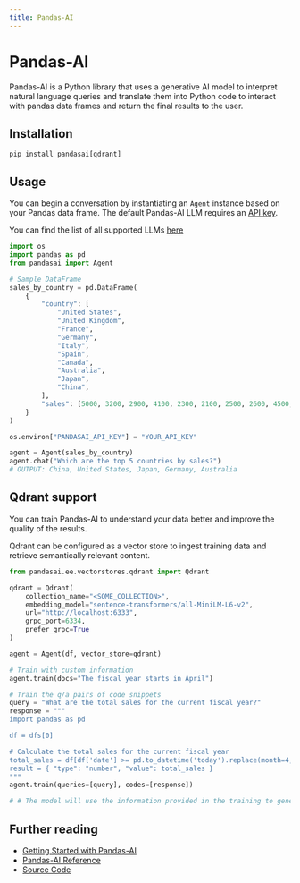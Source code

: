 ```yaml
---
title: Pandas-AI
---
```


# Pandas-AI

Pandas-AI is a Python library that uses a generative AI model to interpret natural language queries and translate them into Python code to interact with pandas data frames and return the final results to the user.

## Installation

```console
pip install pandasai[qdrant]
```

## Usage

You can begin a conversation by instantiating an `Agent` instance based on your Pandas data frame. The default Pandas-AI LLM requires an [API key](https://pandabi.ai).

You can find the list of all supported LLMs [here](https://docs.pandas-ai.com/en/latest/LLMs/llms/)

```python
import os
import pandas as pd
from pandasai import Agent

# Sample DataFrame
sales_by_country = pd.DataFrame(
    {
        "country": [
            "United States",
            "United Kingdom",
            "France",
            "Germany",
            "Italy",
            "Spain",
            "Canada",
            "Australia",
            "Japan",
            "China",
        ],
        "sales": [5000, 3200, 2900, 4100, 2300, 2100, 2500, 2600, 4500, 7000],
    }
)

os.environ["PANDASAI_API_KEY"] = "YOUR_API_KEY"

agent = Agent(sales_by_country)
agent.chat("Which are the top 5 countries by sales?")
# OUTPUT: China, United States, Japan, Germany, Australia
```

## Qdrant support

You can train Pandas-AI to understand your data better and improve the quality of the results.

Qdrant can be configured as a vector store to ingest training data and retrieve semantically relevant content.

```python
from pandasai.ee.vectorstores.qdrant import Qdrant

qdrant = Qdrant(
    collection_name="<SOME_COLLECTION>",
    embedding_model="sentence-transformers/all-MiniLM-L6-v2",
    url="http://localhost:6333",
    grpc_port=6334,
    prefer_grpc=True
)

agent = Agent(df, vector_store=qdrant)

# Train with custom information
agent.train(docs="The fiscal year starts in April")

# Train the q/a pairs of code snippets
query = "What are the total sales for the current fiscal year?"
response = """
import pandas as pd

df = dfs[0]

# Calculate the total sales for the current fiscal year
total_sales = df[df['date'] >= pd.to_datetime('today').replace(month=4, day=1)]['sales'].sum()
result = { "type": "number", "value": total_sales }
"""
agent.train(queries=[query], codes=[response])

# # The model will use the information provided in the training to generate a response

```

## Further reading

- [Getting Started with Pandas-AI](https://pandasai-docs.readthedocs.io/en/latest/getting-started/)
- [Pandas-AI Reference](https://pandasai-docs.readthedocs.io/en/latest/)
- [Source Code](https://github.com/sinaptik-ai/pandas-ai/tree/main/extensions/ee/vectorstores/qdrant)
